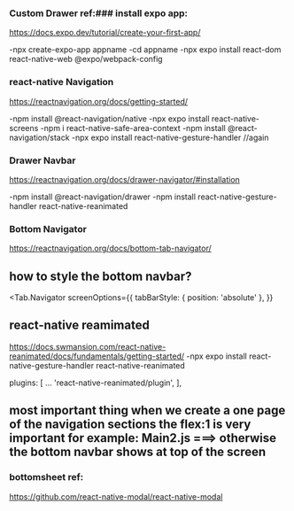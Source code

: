 ### Custom Drawer ref:### install expo app: 
https://docs.expo.dev/tutorial/create-your-first-app/

-npx create-expo-app appname
-cd appname
-npx expo install react-dom react-native-web @expo/webpack-config


### react-native Navigation
https://reactnavigation.org/docs/getting-started/

-npm install @react-navigation/native
-npx expo install react-native-screens 
-npm i react-native-safe-area-context
-npm install @react-navigation/stack
-npx expo install react-native-gesture-handler  //again

### Drawer Navbar
https://reactnavigation.org/docs/drawer-navigator/#installation

-npm install @react-navigation/drawer
-npm install react-native-gesture-handler react-native-reanimated

### Bottom Navigator
https://reactnavigation.org/docs/bottom-tab-navigator/
## how to style the bottom navbar?
<Tab.Navigator
  screenOptions={{
    tabBarStyle: { position: 'absolute' },
  }}
>

## react-native reamimated
https://docs.swmansion.com/react-native-reanimated/docs/fundamentals/getting-started/
-npx expo install react-native-gesture-handler react-native-reanimated

  plugins: [
      ...
      'react-native-reanimated/plugin',
    ],

## most important thing when we create a one page of the navigation sections the flex:1 is very important for example: Main2.js ===> otherwise the bottom navbar shows at top of the screen



### bottomsheet ref: 
https://github.com/react-native-modal/react-native-modal


